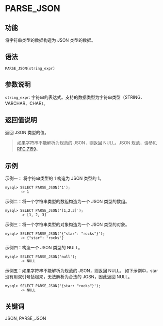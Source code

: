 # PARSE_JSON

## 功能

将字符串类型的数据构造为 JSON 类型的数据。

## 语法

```Plain Text
PARSE_JSON(string_expr)
```

## 参数说明

`string_expr`: 字符串的表达式。支持的数据类型为字符串类型（STRING、VARCHAR、CHAR）。

## 返回值说明

返回 JSON 类型的值。

> 如果字符串不能解析为规范的 JSON，则返回 NULL。JSON 规范，请参见 [RFC 7159](https://tools.ietf.org/html/rfc7159?spm=a2c63.p38356.0.0.14d26b9fcp7fcf#page-4)。

## 示例

示例一： 将字符串类型的 1 构造为 JSON 类型的 1。

```Plain Text
mysql> SELECT PARSE_JSON('1');
       -> 1
```

示例二：将一个字符串类型的数组构造为一个 JSON 类型的数组。

```Plain Text
mysql> SELECT PARSE_JSON('[1,2,3]');
       -> [1, 2, 3]   
```

示例三：将一个字符串类型的对象构造为一个 JSON 类型的对象。

```Plain Text
mysql> SELECT PARSE_JSON('{"star": "rocks"}');
       -> {"star": "rocks"}
```

示例四：构造一个 JSON 类型的 NULL。

```Plain Text
mysql> SELECT PARSE_JSON('null');
       -> NULL
```

示例五：如果字符串不能解析为规范的 JSON，则返回 NULL。 如下示例中，star 没有用双引号括起来，无法解析为合法的 JOSN，因此返回 NULL。

```Plain Text
mysql> SELECT PARSE_JSON('{star: "rocks"}');
       -> NULL
```

## 关键词

JSON, PARSE_JSON

